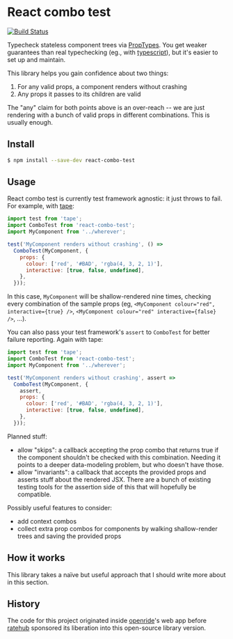 # React combo test

[![Build Status](https://travis-ci.org/uniphil/react-combo-test.svg?branch=master)](https://travis-ci.org/uniphil/react-combo-test)

Typecheck stateless component trees via [PropTypes](https://github.com/facebook/prop-types). You get weaker guarantees than real typechecking (eg., with [typescript](https://github.com/Microsoft/TypeScript-React-Starter#creating-a-component)), but it's easier to set up and maintain.

This library helps you gain confidence about two things:

1. For any valid props, a component renders without crashing
2. Any props it passes to its children are valid

The "any" claim for both points above is an over-reach -- we are just rendering with a bunch of valid props in different combinations. This is usually enough.

## Install

```bash
$ npm install --save-dev react-combo-test
```

## Usage

React combo test is currently test framework agnostic: it just throws to fail. For example, with [tape](https://github.com/substack/tape):

```js
import test from 'tape';
import ComboTest from 'react-combo-test';
import MyComponent from '../wherever';

test('MyComponent renders without crashing', () =>
  ComboTest(MyComponent, {
    props: {
      colour: ['red', '#BAD', 'rgba(4, 3, 2, 1)'],
      interactive: [true, false, undefined],
    },
  }));
```

In this case, `MyComponent` will be shallow-rendered nine times, checking every combination of the sample props (eg, `<MyComponent colour="red", interactive={true} />`, `<MyComponent colour="red" interactive={false} />`, ...).

You can also pass your test framework's `assert` to `ComboTest` for better failure reporting. Again with tape:

```js
import test from 'tape';
import ComboTest from 'react-combo-test';
import MyComponent from '../wherever';

test('MyComponent renders without crashing', assert =>
  ComboTest(MyComponent, {
    assert,
    props: {
      colour: ['red', '#BAD', 'rgba(4, 3, 2, 1)'],
      interactive: [true, false, undefined],
    },
  }));
```

Planned stuff:

- allow "skips": a callback accepting the prop combo that returns true if the component shouldn't be checked with this combination. Needing it points to a deeper data-modeling problem, but who doesn't have those.
- allow "invariants": a callback that accepts the provided props and asserts stuff about the rendered JSX. There are a bunch of existing testing tools for the assertion side of this that will hopefully be compatible.

Possibly useful features to consider:

- add context combos
- collect extra prop combos for components by walking shallow-render trees and saving the provided props

## How it works

This library takes a naïve but useful approach that I should write more about in this section.

## History

The code for this project originated inside [openride](https://openride.co)'s web app before [ratehub](https://ratehub.ca) sponsored its liberation into this open-source library version.
